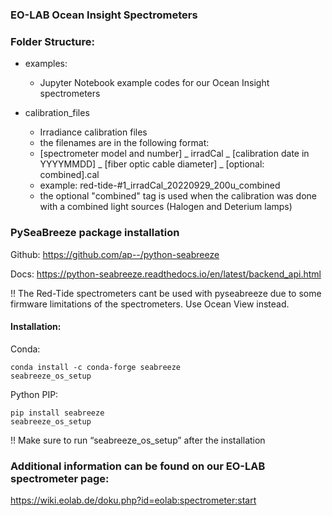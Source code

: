 
### EO-LAB Ocean Insight Spectrometers

### Folder Structure:
* examples:
  * Jupyter Notebook example codes for our Ocean Insight spectrometers 

* calibration_files
  * Irradiance calibration files
  * the filenames are in the following format:
  * [spectrometer model and number] _ irradCal _ [calibration date in YYYYMMDD] _ [fiber optic cable diameter] _ [optional: combined].cal
  * example: red-tide-#1_irradCal_20220929_200u_combined
  * the optional "combined" tag is used when the calibration was done with a combined light sources (Halogen and Deterium lamps)

### PySeaBreeze package installation
Github: https://github.com/ap--/python-seabreeze

Docs: https://python-seabreeze.readthedocs.io/en/latest/backend_api.html

!!  The Red-Tide spectrometers cant be used with pyseabreeze due to some firmware limitations of the spectrometers. Use Ocean View instead.

#### Installation:
Conda:

    conda install -c conda-forge seabreeze
    seabreeze_os_setup

Python PIP:

    pip install seabreeze
    seabreeze_os_setup

!! Make sure to run “seabreeze_os_setup” after the installation

### Additional information can be found on our EO-LAB spectrometer page: 

https://wiki.eolab.de/doku.php?id=eolab:spectrometer:start
